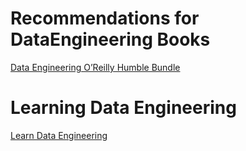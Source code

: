 # Recommendations for DataEngineering Books

[Data Engineering O’Reilly Humble Bundle](https://www.humblebundle.com/books/data-engineering-oreilly-books)

# Learning Data Engineering

[Learn Data Engineering](https://kanger.dev/learn-data-engineering/)
